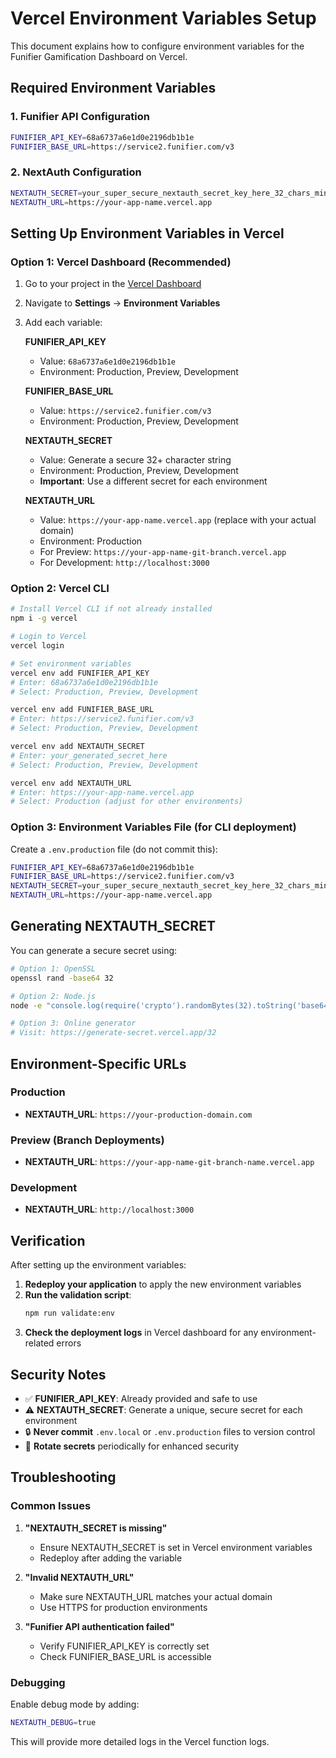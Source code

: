 # Vercel Environment Variables Setup

This document explains how to configure environment variables for the Funifier Gamification Dashboard on Vercel.

## Required Environment Variables

### 1. Funifier API Configuration

```bash
FUNIFIER_API_KEY=68a6737a6e1d0e2196db1b1e
FUNIFIER_BASE_URL=https://service2.funifier.com/v3
```

### 2. NextAuth Configuration

```bash
NEXTAUTH_SECRET=your_super_secure_nextauth_secret_key_here_32_chars_minimum
NEXTAUTH_URL=https://your-app-name.vercel.app
```

## Setting Up Environment Variables in Vercel

### Option 1: Vercel Dashboard (Recommended)

1. Go to your project in the [Vercel Dashboard](https://vercel.com/dashboard)
2. Navigate to **Settings** → **Environment Variables**
3. Add each variable:

   **FUNIFIER_API_KEY**
   - Value: `68a6737a6e1d0e2196db1b1e`
   - Environment: Production, Preview, Development

   **FUNIFIER_BASE_URL**
   - Value: `https://service2.funifier.com/v3`
   - Environment: Production, Preview, Development

   **NEXTAUTH_SECRET**
   - Value: Generate a secure 32+ character string
   - Environment: Production, Preview, Development
   - **Important**: Use a different secret for each environment

   **NEXTAUTH_URL**
   - Value: `https://your-app-name.vercel.app` (replace with your actual domain)
   - Environment: Production
   - For Preview: `https://your-app-name-git-branch.vercel.app`
   - For Development: `http://localhost:3000`

### Option 2: Vercel CLI

```bash
# Install Vercel CLI if not already installed
npm i -g vercel

# Login to Vercel
vercel login

# Set environment variables
vercel env add FUNIFIER_API_KEY
# Enter: 68a6737a6e1d0e2196db1b1e
# Select: Production, Preview, Development

vercel env add FUNIFIER_BASE_URL
# Enter: https://service2.funifier.com/v3
# Select: Production, Preview, Development

vercel env add NEXTAUTH_SECRET
# Enter: your_generated_secret_here
# Select: Production, Preview, Development

vercel env add NEXTAUTH_URL
# Enter: https://your-app-name.vercel.app
# Select: Production (adjust for other environments)
```

### Option 3: Environment Variables File (for CLI deployment)

Create a `.env.production` file (do not commit this):

```bash
FUNIFIER_API_KEY=68a6737a6e1d0e2196db1b1e
FUNIFIER_BASE_URL=https://service2.funifier.com/v3
NEXTAUTH_SECRET=your_super_secure_nextauth_secret_key_here_32_chars_minimum
NEXTAUTH_URL=https://your-app-name.vercel.app
```

## Generating NEXTAUTH_SECRET

You can generate a secure secret using:

```bash
# Option 1: OpenSSL
openssl rand -base64 32

# Option 2: Node.js
node -e "console.log(require('crypto').randomBytes(32).toString('base64'))"

# Option 3: Online generator
# Visit: https://generate-secret.vercel.app/32
```

## Environment-Specific URLs

### Production
- **NEXTAUTH_URL**: `https://your-production-domain.com`

### Preview (Branch Deployments)
- **NEXTAUTH_URL**: `https://your-app-name-git-branch-name.vercel.app`

### Development
- **NEXTAUTH_URL**: `http://localhost:3000`

## Verification

After setting up the environment variables:

1. **Redeploy your application** to apply the new environment variables
2. **Run the validation script**:
   ```bash
   npm run validate:env
   ```
3. **Check the deployment logs** in Vercel dashboard for any environment-related errors

## Security Notes

- ✅ **FUNIFIER_API_KEY**: Already provided and safe to use
- ⚠️ **NEXTAUTH_SECRET**: Generate a unique, secure secret for each environment
- 🔒 **Never commit** `.env.local` or `.env.production` files to version control
- 🔄 **Rotate secrets** periodically for enhanced security

## Troubleshooting

### Common Issues

1. **"NEXTAUTH_SECRET is missing"**
   - Ensure NEXTAUTH_SECRET is set in Vercel environment variables
   - Redeploy after adding the variable

2. **"Invalid NEXTAUTH_URL"**
   - Make sure NEXTAUTH_URL matches your actual domain
   - Use HTTPS for production environments

3. **"Funifier API authentication failed"**
   - Verify FUNIFIER_API_KEY is correctly set
   - Check FUNIFIER_BASE_URL is accessible

### Debugging

Enable debug mode by adding:
```bash
NEXTAUTH_DEBUG=true
```

This will provide more detailed logs in the Vercel function logs.
